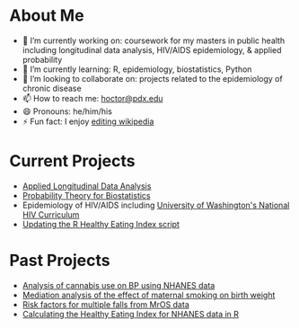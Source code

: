 # About Me

- 🔭 I’m currently working on: coursework for my masters in public health including longitudinal data analysis, HIV/AIDS epidemiology, & applied probability
- 🌱 I’m currently learning: R, epidemiology, biostatistics, Python
- 👯 I’m looking to collaborate on: projects related to the epidemiology of chronic disease
- 📫 How to reach me: hoctor@pdx.edu
- 😄 Pronouns: he/him/his
- ⚡ Fun fact: I enjoy [editing wikipedia](https://en.wikipedia.org/wiki/User:Matthew_Hoctor)

# Current Projects

 - [Applied Longitudinal Data Analysis](https://github.com/matthew-hoctor/BSTA519)
 - [Probability Theory for Biostatistics](https://github.com/matthew-hoctor/BSTA550)
 - Epidemiology of HIV/AIDS including [University of Washington's National HIV Curriculum](https://www.hiv.uw.edu/)
 - [Updating the R Healthy Eating Index script](https://github.com/matthew-hoctor/hei2)

# Past Projects

- [Analysis of cannabis use on BP using NHANES data](https://github.com/matthew-hoctor/Marijuana-HTN---EPI536)
- [Mediation analysis of the effect of maternal smoking on birth weight](https://github.com/matthew-hoctor/BSTA512-Project)
- [Risk factors for multiple falls from MrOS data](https://github.com/matthew-hoctor/BSTA513-Group6-project)
- [Calculating the Healthy Eating Index for NHANES data in R](https://github.com/matthew-hoctor/hei2)
